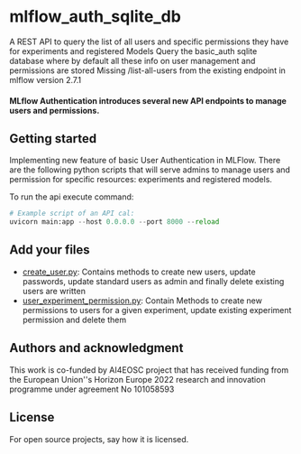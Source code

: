 # mlflow_auth_sqlite_db
A REST API to query the list of all users and specific permissions they have for experiments and registered Models
Query the basic_auth sqlite database where by default all these info on user management and permissions are stored
Missing /list-all-users from the existing endpoint in mlflow version 2.7.1

####  MLflow Authentication introduces several new API endpoints to manage users and permissions.

## Getting started

Implementing new feature of basic User Authentication in MLFlow.
There are the following python scripts that will serve admins to manage users and permission for specific resources: experiments and registered models.

To run the api execute command:

```python
# Example script of an API cal:
uvicorn main:app --host 0.0.0.0 --port 8000 --reload


```
## Add your files
* [create_user.py](https://git.scc.kit.edu/m-team/ai/mlflow_auth/-/blob/main/create_user.py): 
Contains methods to create new users, update passwords, update standard users as admin and finally delete existing users are written
* [user_experiment_permission.py](https://git.scc.kit.edu/m-team/ai/mlflow_auth/-/blob/main/user_experiment_permission.py): Contain Methods to create new permissions to users for a given experiment, update existing experiment permission and delete them



## Authors and acknowledgment
This work is co-funded by AI4EOSC project that has received funding from the European Union''s Horizon Europe 2022 research and innovation programme under agreement No 101058593

## License
For open source projects, say how it is licensed.

